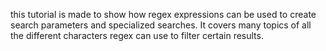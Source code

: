 this tutorial is made to show how regex expressions can be used to create search parameters and specialized searches. It covers many topics of all the different characters regex can use to filter certain results.
